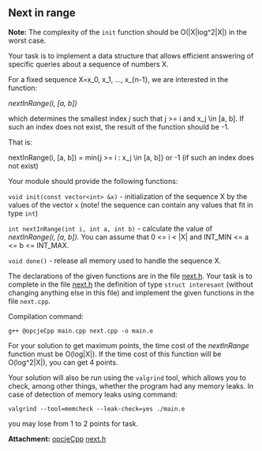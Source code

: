 Next in range
-----------------

**Note:** The complexity of the `init` function should be O(|X|log^2|X|) in the worst case.

Your task is to implement a data structure that allows efficient answering of specific queries about a sequence of numbers X.

For a fixed sequence X=x_0, x_1, ..., x_{n-1}, we are interested in the function:

_nextInRange(i, [a, b])_

which determines the smallest index _j_ such that j >= i and x_j \in [a, b]. If such an index does not exist, the result of the function should be -1.

That is:

nextInRange(i, [a, b]) = min{j >= i : x_j \in [a, b]} or -1 (if such an index does not exist)

Your module should provide the following functions:

`void init(const vector<int> &x)` - initialization of the sequence X by the values of the vector `x` (note! the sequence can contain any values that fit in type `int`)

`int nextInRange(int i, int a, int b)` - calculate the value of _nextInRange(i, [a, b])._ You can assume that 0 <= i < |X| and INT_MIN <= a <= b <= INT_MAX.

`void done()` - release all memory used to handle the sequence X.

The declarations of the given functions are in the file [next.h](https://github.com/Andreluss/Algos-in-C/blob/main/next-in-range/attachments/next.h). Your task is to complete in the file [next.h](https://github.com/Andreluss/Algos-in-C/blob/main/next-in-range/attachments/next.h) the definition of type `struct interesant` (without changing anything else in this file) and implement the given functions in the file `next.cpp`.

Compilation command:

`g++ @opcjeCpp main.cpp next.cpp -o main.e`

For your solution to get maximum points, the time cost of the _nextInRange_ function must be O(log|X|). If the time cost of this function will be O(log^2|X|), you can get 4 points.

Your solution will also be run using the `valgrind` tool, which allows you to check, among other things, whether the program had any memory leaks. In case of detection of memory leaks using command:

`valgrind --tool=memcheck --leak-check=yes ./main.e`

you may lose from 1 to 2 points for task.

**Attachment:**
[opcjeCpp](https://github.com/Andreluss/Algos-in-C/blob/main/next-in-range/attachments/opcjeCpp)
[next.h](https://github.com/Andreluss/Algos-in-C/blob/main/next-in-range/attachments/next.h)
